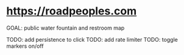 # https://roadpeoples.com

GOAL: public water fountain and restroom map

TODO: add persistence to click
TODO: add rate limiter
TODO: toggle markers on/off
